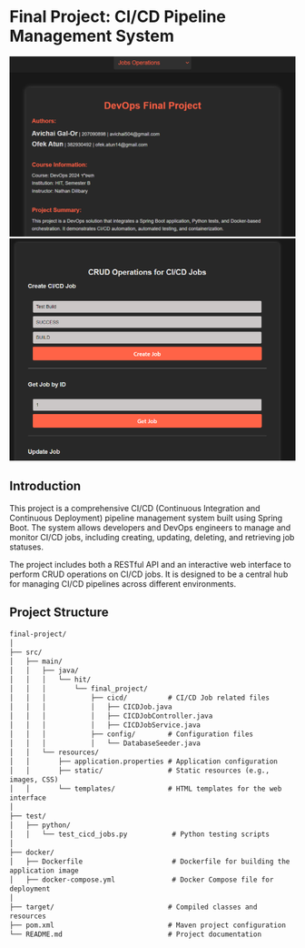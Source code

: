 # Final Project: CI/CD Pipeline Management System

![img.png](src/static/img.png)
![img_1.png](src/static/img_1.png)
## Introduction
This project is a comprehensive CI/CD (Continuous Integration and Continuous Deployment) pipeline management system built using Spring Boot. The system allows developers and DevOps engineers to manage and monitor CI/CD jobs, including creating, updating, deleting, and retrieving job statuses.

The project includes both a RESTful API and an interactive web interface to perform CRUD operations on CI/CD jobs. It is designed to be a central hub for managing CI/CD pipelines across different environments.

## Project Structure
```plaintext
final-project/
│
├── src/
│   ├── main/
│   │   ├── java/
│   │   │   └── hit/
│   │   │       └── final_project/
│   │   │           ├── cicd/          # CI/CD Job related files
│   │   │           │   ├── CICDJob.java
│   │   │           │   ├── CICDJobController.java
│   │   │           │   ├── CICDJobService.java
│   │   │           ├── config/        # Configuration files
│   │   │           │   └── DatabaseSeeder.java
│   │   └── resources/
│   │       ├── application.properties # Application configuration
│   │       ├── static/                # Static resources (e.g., images, CSS)
│   │       └── templates/             # HTML templates for the web interface
│
├── test/
│   ├── python/
│   │   └── test_cicd_jobs.py           # Python testing scripts
│
├── docker/
│   ├── Dockerfile                      # Dockerfile for building the application image
│   ├── docker-compose.yml              # Docker Compose file for deployment
│
├── target/                            # Compiled classes and resources
├── pom.xml                            # Maven project configuration
└── README.md                          # Project documentation